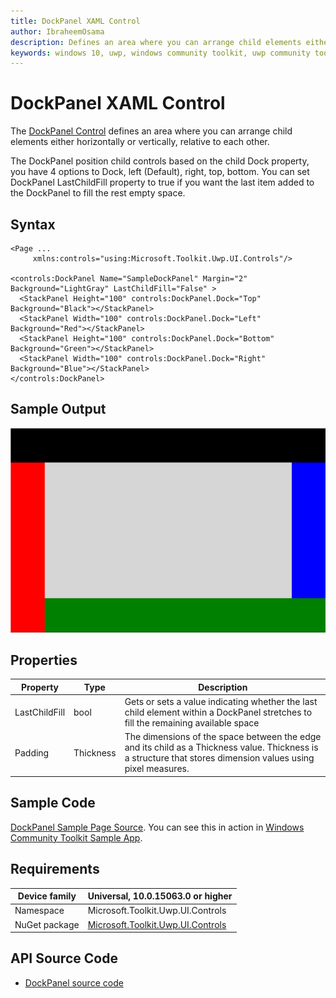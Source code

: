 ```yaml
---
title: DockPanel XAML Control
author: IbraheemOsama
description: Defines an area where you can arrange child elements either horizontally or vertically, relative to each other.
keywords: windows 10, uwp, windows community toolkit, uwp community toolkit, uwp toolkit, DockPanel, XAML Control, xaml
---
```


# DockPanel XAML Control

The [DockPanel Control](https://docs.microsoft.com/dotnet/api/microsoft.toolkit.uwp.ui.controls.dockpanel) defines an area where you can arrange child elements either horizontally or vertically, relative to each other.

The DockPanel position child controls based on the child Dock property, you have 4 options to Dock, left (Default), right, top, bottom.
You can set DockPanel LastChildFill property to true if you want the last item added to the DockPanel to fill the rest empty space.

## Syntax

```xaml
<Page ...
     xmlns:controls="using:Microsoft.Toolkit.Uwp.UI.Controls"/>

<controls:DockPanel Name="SampleDockPanel" Margin="2" Background="LightGray" LastChildFill="False" >
  <StackPanel Height="100" controls:DockPanel.Dock="Top" Background="Black"></StackPanel>
  <StackPanel Width="100" controls:DockPanel.Dock="Left" Background="Red"></StackPanel>
  <StackPanel Height="100" controls:DockPanel.Dock="Bottom" Background="Green"></StackPanel>
  <StackPanel Width="100" controls:DockPanel.Dock="Right" Background="Blue"></StackPanel>
</controls:DockPanel>
```

## Sample Output

![DockPanel animation](../resources/images/Controls/DockPanel.gif)

## Properties

| Property | Type | Description |
| -- | -- | -- |
| LastChildFill | bool | Gets or sets a value indicating whether the last child element within a DockPanel stretches to fill the remaining available space |
| Padding | Thickness | The dimensions of the space between the edge and its child as a Thickness value. Thickness is a structure that stores dimension values using pixel measures. |

## Sample Code

[DockPanel Sample Page Source](https://github.com/Microsoft/WindowsCommunityToolkit//tree/master/Microsoft.Toolkit.Uwp.SampleApp/SamplePages/DockPanel). You can see this in action in [Windows Community Toolkit Sample App](https://www.microsoft.com/store/apps/9NBLGGH4TLCQ).

## Requirements

| Device family | Universal, 10.0.15063.0 or higher |
| -- | -- |
| Namespace | Microsoft.Toolkit.Uwp.UI.Controls |
| NuGet package | [Microsoft.Toolkit.Uwp.UI.Controls](https://www.nuget.org/packages/Microsoft.Toolkit.Uwp.UI.Controls/) |

## API Source Code

* [DockPanel source code](https://github.com/Microsoft/WindowsCommunityToolkit//tree/master/Microsoft.Toolkit.Uwp.UI.Controls/DockPanel)

